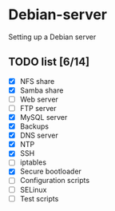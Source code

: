 # Debian-server
Setting up a Debian server

## TODO list [6/14]
   - [x] NFS share
   - [x] Samba share
   - [ ] Web server
   - [ ] FTP server
   - [x] MySQL server
   - [x] Backups
   - [x] DNS server
   - [x] NTP
   - [x] SSH
   - [ ] iptables
   - [x] Secure bootloader
   - [ ] Configuration scripts
   - [ ] SELinux
   - [ ] Test scripts
